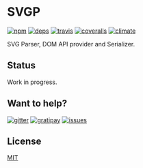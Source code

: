 # SVGP

[![npm](http://img.shields.io/npm/v/svgp.svg?style=flat-square)](https://www.npmjs.org/package/svgp)
[![deps](http://img.shields.io/david/svg/svgp.svg?style=flat-square)](https://david-dm.org/svg/svgp)
[![travis](http://img.shields.io/travis/svg/svgp.svg?style=flat-square)](https://travis-ci.org/svg/svgp)
[![coveralls](https://img.shields.io/coveralls/svg/svgp.svg?style=flat-square)](https://coveralls.io/r/svg/svgp)
[![climate](http://img.shields.io/codeclimate/github/svg/svgp.svg?style=flat-square)](https://codeclimate.com/github/svg/svgp/code)

SVG Parser, DOM API provider and Serializer.

## Status

Work in progress.

## Want to help?

[![gitter](http://img.shields.io/badge/gitter-join_chat-brightgreen.svg?style=flat-square)](https://gitter.im/svg/svgo)
[![gratipay](https://img.shields.io/gratipay/deepsweet.svg?style=flat-square)](https://gratipay.com/deepsweet)
[![issues](https://img.shields.io/github/issues/svg/svgp.svg?style=flat-square)](https://github.com/svg/svgp/issues)

## License

[MIT](https://github.com/svg/svgp/blob/master/LICENSE)
